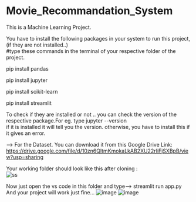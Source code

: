 # Movie_Recommandation_System
This is a Machine Learning Project. <br>

You have to install the following packages in your system to run this project, (if they are not installed..) <br>
#type these commands in the terminal of your respective folder of the project.

pip install pandas <br>

pip install jupyter <br>

pip install scikit-learn <br>

pip install streamlit <br>

To check if they are installed or not .. you can check the version of the respective package.For eg. type  jupyter --version  <br> if it is installed it will tell you the version. otherwise, you have to install this if it gives an error. <br>

-->  For the Dataset. You can download it from this Google Drive Link: https://drive.google.com/file/d/10zn6QltmKmokaLkAB2XU22rIiFjSXBpB/view?usp=sharing <br>

Your working folder should look like this after cloning : <br>
![ss](https://github.com/AdhishthanAshok/Movie_Recommandation_System/assets/96656037/d7d0c737-5d35-4c44-8f30-4c739f02999f)

Now just open the vs code in this folder and type--> streamlit run app.py <br>
And your project will work just fine...
![image](https://github.com/AdhishthanAshok/Movie_Recommandation_System/assets/96656037/2c9e31e5-fafa-4998-ba3a-8edf4bf10cfa)
![image](https://github.com/AdhishthanAshok/Movie_Recommandation_System/assets/96656037/56816da2-de6a-48eb-a7b4-41f543030402)


